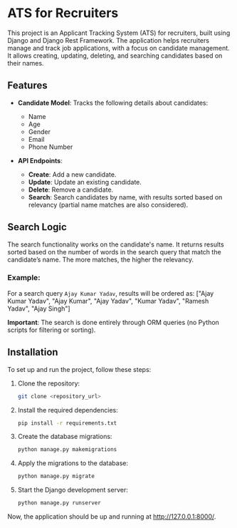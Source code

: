# ATS for Recruiters

This project is an Applicant Tracking System (ATS) for recruiters, built using Django and Django Rest Framework. The application helps recruiters manage and track job applications, with a focus on candidate management. It allows creating, updating, deleting, and searching candidates based on their names.

## Features

- **Candidate Model**: Tracks the following details about candidates:
  - Name
  - Age
  - Gender
  - Email
  - Phone Number


- **API Endpoints**:
  - **Create**: Add a new candidate.
  - **Update**: Update an existing candidate.
  - **Delete**: Remove a candidate.
  - **Search**: Search candidates by name, with results sorted based on relevancy (partial name matches are also considered).

## Search Logic

The search functionality works on the candidate's name. It returns results sorted based on the number of words in the search query that match the candidate’s name. The more matches, the higher the relevancy.

### Example:
For a search query `Ajay Kumar Yadav`, results will be ordered as:
["Ajay Kumar Yadav", "Ajay Kumar", "Ajay Yadav", "Kumar Yadav", "Ramesh Yadav", "Ajay Singh"]


**Important**: The search is done entirely through ORM queries (no Python scripts for filtering or sorting).

## Installation

To set up and run the project, follow these steps:

1. Clone the repository:
   ```bash
   git clone <repository_url>

2. Install the required dependencies:

    ```bash
    pip install -r requirements.txt

3. Create the database migrations:

    ```bash
    python manage.py makemigrations

4. Apply the migrations to the database:
    ```bash
    python manage.py migrate

5. Start the Django development server:
    ```bash
    python manage.py runserver

Now, the application should be up and running at http://127.0.0.1:8000/.